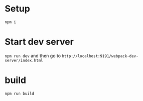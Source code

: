 # Setup

`npm i`

# Start dev server

`npm run dev` and then go to `http://localhost:9191/webpack-dev-server/index.html`

# build

`npm run build`
